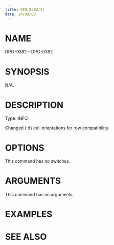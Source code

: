```yaml
---
title: DPO-0382(2)
date: 24/09/08
---
```


# NAME

DPO-0382 - DPO-0382

# SYNOPSIS

N/A.

# DESCRIPTION

Type: INFO

Changed {:d} cell orientations for row compatibility.

# OPTIONS

This command has no switches.

# ARGUMENTS

This command has no arguments.

# EXAMPLES

# SEE ALSO
